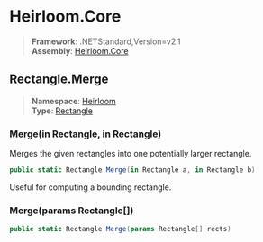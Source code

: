 # Heirloom.Core

> **Framework**: .NETStandard,Version=v2.1  
> **Assembly**: [Heirloom.Core][0]  

## Rectangle.Merge

> **Namespace**: [Heirloom][0]  
> **Type**: [Rectangle][1]  

### Merge(in Rectangle, in Rectangle)

Merges the given rectangles into one potentially larger rectangle.

```cs
public static Rectangle Merge(in Rectangle a, in Rectangle b)
```

Useful for computing a bounding rectangle.

### Merge(params Rectangle[])

```cs
public static Rectangle Merge(params Rectangle[] rects)
```

[0]: ../../../Heirloom.Core.md
[1]: ../Rectangle.md
